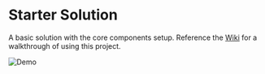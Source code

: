 # Starter Solution

A basic solution with the core components setup. Reference the [Wiki](https://github.com/gunjandatta/sprest-bs-starter/wiki) for a walkthrough of using this project.

![Demo](wiki/images/solution.png)
